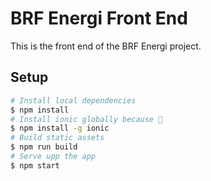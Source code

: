 # BRF Energi Front End

This is the front end of the BRF Energi project.

## Setup

```bash
# Install local dependencies
$ npm install
# Install ionic globally because 🤷
$ npm install -g ionic
# Build static assets
$ npm run build
# Serve upp the app
$ npm start
```
